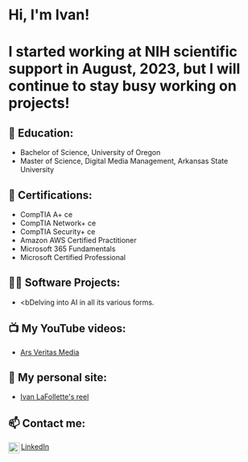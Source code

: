 <h1>Hi, I'm Ivan!</h1>
<h1>I started working at NIH scientific support in August, 2023, but I will continue to stay busy working on projects!</h1>

<h2>🌱 Education:</h2>

- Bachelor of Science, University of Oregon
- Master of Science, Digital Media Management, Arkansas State University

<h2>🔭 Certifications:</h2>

- CompTIA A+ ce
- CompTIA Network+ ce
- CompTIA Security+ ce
- Amazon AWS Certified Practitioner
- Microsoft 365 Fundamentals
- Microsoft Certified Professional

<h2>👨‍💻 Software Projects:</h2>

- <bDelving into AI in all its various forms.</b>

<h2>📺 My YouTube videos:</h2>

- [Ars Veritas Media](https://www.youtube.com/channel/UCupzBGDlpbSYBqF-g7o_nHA)

<h2>🤳 My personal site:</h2>

- [Ivan LaFollette's reel](https://www.ivanlafollette.com/)

<h2> 📫 Contact me:</h2>

<img align="left" alt="IvanLaFollette | LinkedIn" width="22px" src="https://cdn.jsdelivr.net/npm/simple-icons@v3/icons/linkedin.svg" />[LinkedIn](https://www.linkedin.com/in/ivan-lafollette/)

<!--
**ivanlafollette/ivanlafollette1** is a ✨ _special_ ✨ repository because its `README.md` (this file) appears on your GitHub profile.


- 🔭 I’m currently working on ...
- 🌱 I’m currently learning ...
- 👯 I’m looking to collaborate on ...
- 🤔 I’m looking for help with ...
- 💬 Ask me about ...
- 📫 How to reach me: ...
- 😄 Pronouns: ...
- ⚡ Fun fact: ...
-->
